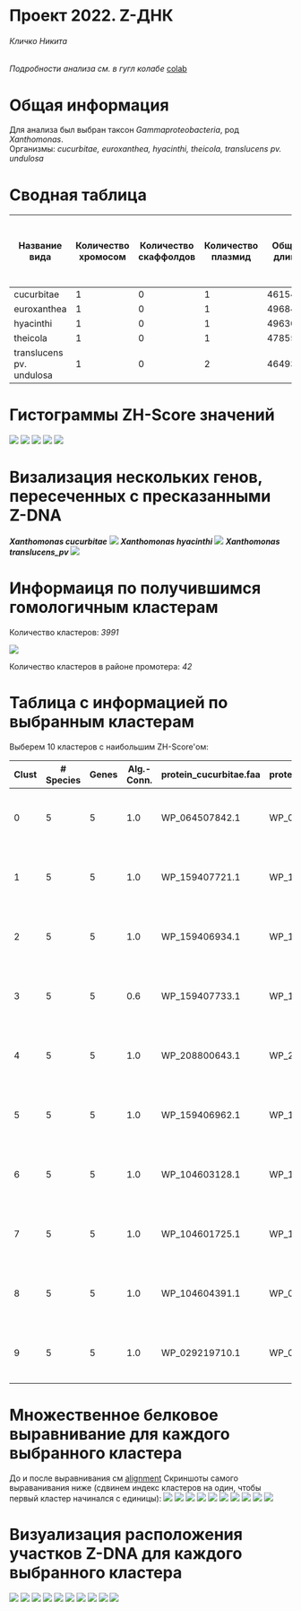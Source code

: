 # Проект 2022. Z-ДНК

###### Кличко Никита  

*Подробности анализа см. в гугл колабе* [colab](https://colab.research.google.com/drive/1xVCzMqQgZSB_OGuTJA0xS_GduAuHkgPq?usp=sharing)

# Общая информация  

Для анализа был выбран таксон *Gammaproteobacteria*, род *Xanthomonas*.  
Организмы: *cucurbitae, euroxanthea, hyacinthi, theicola, translucens pv. undulosa* 

# Сводная таблица 

Название вида | Количество хромосом| Количество скаффолдов | Количество плазмид | Общая длина | Количество аннотированных генов | Доля аннотированных генов в геноме (в %) | Количество предсказанных участков Z-dna | Количество участков с Z-score > 500 | Oбщая длина участков с zh-score >500 | 
--- | ---  | --- | --- | --- | --- | --- | --- | --- | ---
cucurbitae | 1 | 0 | 1 | 4615492 | 4013 | 87.4 | 4601253 | 107878 | 1079030 | 
euroxanthea | 1 | 0 | 1 | 4968459 | 4177 | 85.4 | 4923218 | 123357 | 1234600 | 
hyacinthi | 1 | 0 | 1 | 4963026 | 4385 | 86.9 | 4918645 | 138494 | 1369694 | 
theicola | 1 | 0 | 1 | 4785596 | 4541 | 85.6 | 4744641 | 130754 | 1295114 | 
translucens pv. undulosa | 1 | 0 | 2 | 4649333 | 4037 | 85.7 | 4563212 | 128993 | 1276212 | 

# Гистограммы ZH-Score значений  

![](https://github.com/NikitaKlichko/hse22_project/blob/main/imgs/zh-hist-cucurbitae.png) 
![](https://github.com/NikitaKlichko/hse22_project/blob/main/imgs/zh-hist-euroxanthea.png) 
![](https://github.com/NikitaKlichko/hse22_project/blob/main/imgs/zh-hist-hyacinthi.png) 
![](https://github.com/NikitaKlichko/hse22_project/blob/main/imgs/zh-hist-theicola.png) 
![](https://github.com/NikitaKlichko/hse22_project/blob/main/imgs/zh-hist-translucens.png)  

# Визализация нескольких генов, пересеченных с пресказанными Z-DNA 

***Xanthomonas cucurbitae*** 
![](https://github.com/NikitaKlichko/hse22_project/blob/main/imgs/z-cucurbitae.png) 
***Xanthomonas hyacinthi*** 
![](https://github.com/NikitaKlichko/hse22_project/blob/main/imgs/z-hyacinthi.png) 
***Xanthomonas translucens_pv*** 
![](https://github.com/NikitaKlichko/hse22_project/blob/main/imgs/z-translucens.png) 

# Информаиця по получившимся гомологичным кластерам

Количество кластеров: *3991*

![](https://github.com/NikitaKlichko/hse22_project/blob/main/imgs/hist-clast.png) 

Количество кластеров в районе промотера: *42*

# Таблица с информацией по выбранным кластерам 

Выберем 10 кластеров с наибольшим ZH-Score'ом: 

|Clust|# Species|Genes|Alg.-Conn.    |protein_cucurbitae.faa|protein_euroxanthea.faa|protein_hyacinthi.faa|protein_theicola.faa|protein_translucens.faa                           |zh-scores         |mean_zh-score|GeneID_protein_cucurbitae.faa|GeneID_protein_euroxanthea.faa|GeneID_protein_hyacinthi.faa|GeneID_protein_theicola.faa|GeneID_protein_translucens.faa|func_protein_cucurbitae.faa|func_protein_euroxanthea.faa|func_protein_hyacinthi.faa|func_protein_theicola.faa|func_protein_translucens.faa                    |
|-----|---------|-----|--------------|----------------------|-----------------------|---------------------|--------------------|--------------------------------------------------|------------------|-------------|-----------------------------|------------------------------|----------------------------|---------------------------|------------------------------|---------------------------|----------------------------|--------------------------|-------------------------|------------------------------------------------|
|0    |5        |5    |1.0           |WP_064507842.1        |WP_016901574.1         |WP_046980641.1       |WP_128420848.1      |WP_003471869.1                                    |[651.3941, 2057.902, 28780.5, 28780.5, 28780.5]|17810.15922  |EBN15_RS00095                |H7A86_RS00100                 |FZ025_RS07030               |G4Q83_RS17685              |ISN38_RS08195                 |DUF1820 family protein     |DUF1820 family protein      |DUF1820 family protein    |DUF1820 family protein   |DUF1820 family protein                          |
|1    |5        |5    |1.0           |WP_159407721.1        |WP_119131704.1         |WP_046978994.1       |WP_128419959.1      |WP_003467858.1                                    |[8323.257, 1309.834, 138924.1, 505.8732, 28780.5]|35568.71284  |EBN15_RS17825                |H7A86_RS17945                 |FZ025_RS06460               |G4Q83_RS20310              |ISN38_RS07660                 |glycosyltransferase family 2 protein|glycosyltransferase family 2 protein|glycosyltransferase family 2 protein|glycosyltransferase family 2 protein|glycosyltransferase family 2 protein            |
|2    |5        |5    |1.0           |WP_159406934.1        |WP_119132146.1         |WP_104558680.1       |WP_128418663.1      |WP_047324982.1                                    |[2213.593, 198956.2, 2752.447, 2752.447, 2752.447]|41885.4268   |EBN15_RS07550                |H7A86_RS09235                 |FZ025_RS18335               |G4Q83_RS10015              |ISN38_RS19025                 |4-hydroxy-tetrahydrodipicolinate synthase|4-hydroxy-tetrahydrodipicolinate synthase|4-hydroxy-tetrahydrodipicolinate synthase|4-hydroxy-tetrahydrodipicolinate synthase|4-hydroxy-tetrahydrodipicolinate synthase       |
|3    |5        |5    |0.6           |WP_159407733.1        |WP_180707937.1         |WP_046977482.1       |WP_128420444.1      |WP_038236362.1                                    |[908.3955, 27872.66, 138924.1, 708.0171, 138924.1]|61467.45452000001|EBN15_RS17990                |H7A86_RS18115                 |FZ025_RS06640               |G4Q83_RS19775              |ISN38_RS07825                 |transcription termination factor Rho|transcription termination factor Rho|transcription termination factor Rho|transcription termination factor Rho|transcription termination factor Rho            |
|4    |5        |5    |1.0           |WP_208800643.1        |WP_232099329.1         |WP_046978980.1       |WP_128420334.1      |WP_003466919.1                                    |[302785.5, 1202.592, 2555.896, 803.2278, 803.2278]|61630.08872  |EBN15_RS06575                |H7A86_RS08065                 |FZ025_RS06380               |G4Q83_RS20615              |ISN38_RS07595                 |L-fucose:H+ symporter permease|L-fucose:H+ symporter permease|sugar MFS transporter     |sugar MFS transporter    |sugar MFS transporter                           |
|5    |5        |5    |1.0           |WP_159406962.1        |WP_104648646.1         |WP_046980439.1       |WP_128419729.1      |WP_003472164.1                                    |[13713.99, 27872.66, 27872.66, 138924.1, 138924.1]|69461.50200000001|EBN15_RS07955                |H7A86_RS09765                 |FZ025_RS18875               |G4Q83_RS04620              |ISN38_RS00365                 |phosphoglycerate mutase    |phosphoglycerate mutase     |phosphoglycerate mutase   |phosphoglycerate mutase  |hypothetical protein                            |
|6    |5        |5    |1.0           |WP_104603128.1        |WP_119131113.1         |WP_104558755.1       |WP_128418685.1      |WP_206712091.1                                    |[883.5764, 931.1695, 138924.1, 302785.5, 138924.1]|116489.68918000002|EBN15_RS13780                |H7A86_RS15215                 |FZ025_RS02040               |G4Q83_RS08905              |ISN38_RS05165                 |DUF3011 domain-containing protein|DUF3011 domain-containing protein|DUF3011 domain-containing protein|DUF3011 domain-containing protein|DUF3011 domain-containing protein               |
|7    |5        |5    |1.0           |WP_104601725.1        |WP_104582792.1         |WP_104558116.1       |WP_128421855.1      |WP_087960525.1                                    |[1430.8, 941334.2, 1737.612, 1964.835, 1964.835]|189686.4564  |EBN15_RS06770                |H7A86_RS08265                 |FZ025_RS17825               |G4Q83_RS04660              |ISN38_RS18190                 |NAD kinase                 |NAD kinase                  |NAD kinase                |NAD kinase               |NAD kinase                                      |
|8    |5        |5    |1.0           |WP_104604391.1        |WP_016903181.1         |WP_046978138.1       |WP_128419433.1      |WP_003465531.1                                    |[65884.11, 904.32, 941334.2, 198956.2, 29467.88]|247309.342   |EBN15_RS08065                |H7A86_RS09835                 |FZ025_RS18945               |G4Q83_RS04810              |ISN38_RS19120                 |type II toxin-antitoxin system VapC family toxin|type II toxin-antitoxin system VapC family toxin|type II toxin-antitoxin system VapC family toxin|type II toxin-antitoxin system VapC family toxin|type II toxin-antitoxin system VapC family toxin|
|9    |5        |5    |1.0           |WP_029219710.1        |WP_016903166.1         |WP_170874001.1       |WP_185817409.1      |WP_170874001.1                                    |[883.5764, 1202.592, 198956.2, 198956.2, 941334.2]|268266.55368 |EBN15_RS07950                |H7A86_RS09760                 |FZ025_RS18870               |G4Q83_RS04615              |ISN38_RS00360                 |transcription elongation factor GreA|transcription elongation factor GreA|transcription elongation factor GreA|transcription elongation factor GreA|transcription elongation factor GreA            |

# Множественное белковое выравнивание для каждого выбранного кластера 

До и после выравнивания см [alignment](https://github.com/NikitaKlichko/hse22_project/tree/main/alignment) 
Скриншоты самого выраванивания ниже (сдвинем индекс кластеров на один, чтобы первый кластер начинался с единицы): 
![](https://github.com/NikitaKlichko/hse22_project/blob/main/imgs/Cluster1.JPG) 
![](https://github.com/NikitaKlichko/hse22_project/blob/main/imgs/Cluster2.JPG) 
![](https://github.com/NikitaKlichko/hse22_project/blob/main/imgs/Cluster3.JPG) 
![](https://github.com/NikitaKlichko/hse22_project/blob/main/imgs/Cluster4.JPG) 
![](https://github.com/NikitaKlichko/hse22_project/blob/main/imgs/Cluster5.JPG) 
![](https://github.com/NikitaKlichko/hse22_project/blob/main/imgs/Cluster6.JPG) 
![](https://github.com/NikitaKlichko/hse22_project/blob/main/imgs/Cluster7.JPG) 
![](https://github.com/NikitaKlichko/hse22_project/blob/main/imgs/Cluster8.JPG) 
![](https://github.com/NikitaKlichko/hse22_project/blob/main/imgs/Cluster9.JPG) 
![](https://github.com/NikitaKlichko/hse22_project/blob/main/imgs/Cluster10.JPG) 

# Визуализация расположения участков Z-DNA для каждого выбранного кластера 

![](https://github.com/NikitaKlichko/hse22_project/blob/main/imgs/v-clast1.png) 
![](https://github.com/NikitaKlichko/hse22_project/blob/main/imgs/v-clast2.png) 
![](https://github.com/NikitaKlichko/hse22_project/blob/main/imgs/v-clast3.png) 
![](https://github.com/NikitaKlichko/hse22_project/blob/main/imgs/v-clast4.png) 
![](https://github.com/NikitaKlichko/hse22_project/blob/main/imgs/v-clast5.png) 
![](https://github.com/NikitaKlichko/hse22_project/blob/main/imgs/v-clast6.png) 
![](https://github.com/NikitaKlichko/hse22_project/blob/main/imgs/v-clast7.png) 
![](https://github.com/NikitaKlichko/hse22_project/blob/main/imgs/v-clast8.png) 
![](https://github.com/NikitaKlichko/hse22_project/blob/main/imgs/v-clast9.png) 
![](https://github.com/NikitaKlichko/hse22_project/blob/main/imgs/v-clast10.png) 




